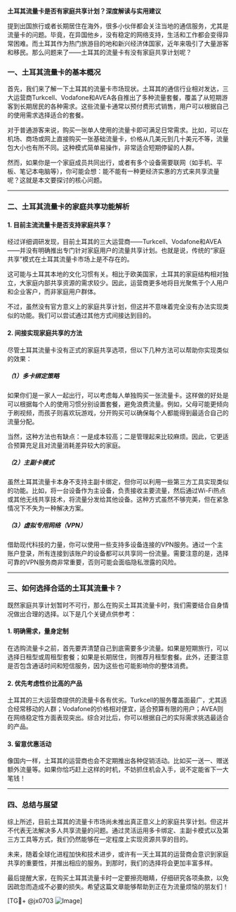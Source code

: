 **土耳其流量卡是否有家庭共享计划？深度解读与实用建议**

提到出国旅行或者长期居住在海外，很多小伙伴都会关注当地的通信服务，尤其是流量卡的问题。毕竟，在异国他乡，没有稳定的网络支持，生活和工作都会变得异常困难。而土耳其作为热门旅游目的地和新兴经济体国家，近年来吸引了大量游客和移民。那么问题来了——土耳其的流量卡有没有家庭共享计划呢？

### 一、土耳其流量卡的基本概况

首先，我们来了解一下土耳其的流量卡市场现状。土耳其的通信行业相对发达，三大运营商Turkcell、Vodafone和AVEA各自推出了多种流量套餐，覆盖了从短期游客到长期居民的各种需求。这些流量卡通常以预付费形式销售，用户可以根据自己的使用需求选择适合的套餐。

对于普通游客来说，购买一张单人使用的流量卡即可满足日常需求。比如，可以在机场、商场或网上直接购买一张基础流量卡，价格从几美元到几十美元不等，流量包大小也有所不同。这种模式简单易操作，非常适合短期停留的人群。

然而，如果你是一个家庭成员共同出行，或者有多个设备需要联网（如手机、平板、笔记本电脑等），你可能会想：能不能有一种更经济实惠的方式来共享流量呢？这就是本文要探讨的核心问题。

---

### 二、土耳其流量卡的家庭共享功能解析

#### 1. **目前主流流量卡是否支持家庭共享？**
经过详细调研发现，目前土耳其的三大运营商——Turkcell、Vodafone和AVEA——并没有明确推出专门针对家庭用户的流量共享计划。也就是说，传统的“家庭共享”模式在土耳其流量卡市场上是不存在的。

这可能与土耳其本地的文化习惯有关。相比于欧美国家，土耳其的家庭结构相对独立，大家庭内部共享资源的需求较少。因此，运营商更多地将目光聚焦于个人用户和企业客户，而非家庭用户群体。

不过，虽然没有官方意义上的家庭共享计划，但这并不意味着完全没有办法实现类似的功能。我们可以尝试通过其他方式间接达到目的。

#### 2. **间接实现家庭共享的方法**
尽管土耳其流量卡没有正式的家庭共享选项，但以下几种方法可以帮助你实现类似的效果：

##### （1）多卡绑定策略
如果你们是一家人一起出行，可以考虑每人单独购买一张流量卡。这样做的好处是可以根据每个人的使用习惯分别设置套餐，避免浪费流量。例如，父母可能更倾向于刷视频，而孩子则喜欢玩游戏，分开购买可以确保每个人都能得到最适合自己的流量分配。

当然，这种方法也有缺点：一是成本较高；二是管理起来比较麻烦。因此，它更适合预算充足且对流量消耗差异较大的家庭。

##### （2）主副卡模式
虽然土耳其流量卡本身不支持主副卡绑定，但你可以利用一些第三方工具实现类似的功能。比如，将一台设备作为主设备，负责接收主要流量，然后通过Wi-Fi热点或其他无线共享技术，将流量分发给其他设备。这种方式虽然不够完美，但在紧急情况下不失为一种解决方案。

##### （3）虚拟专用网络（VPN）
借助现代科技的力量，你可以使用一些支持多设备连接的VPN服务。通过一个主账户登录，所有连接到该账户的设备都可以共享同一份流量。需要注意的是，选择可靠的VPN服务商非常重要，否则可能会面临隐私泄露的风险。

---

### 三、如何选择合适的土耳其流量卡？

既然家庭共享计划暂时不可行，那么在购买土耳其流量卡时，我们需要结合自身情况做出合理的选择。以下是几个关键点供参考：

#### 1. **明确需求，量身定制**
在选购流量卡之前，首先要弄清楚自己到底需要多少流量。如果是短期旅行，可以选择日租型或周租型套餐；如果是长期居住，则推荐月租型套餐。此外，还要注意是否包含通话时间和短信服务，因为这些也可能影响你的整体消费。

#### 2. **优先考虑性价比高的产品**
土耳其的三大运营商提供的流量卡各有优劣。Turkcell的服务覆盖面最广，尤其适合经常移动的人群；Vodafone的价格相对便宜，适合预算有限的用户；AVEA则在网络稳定性方面表现突出。综合对比后，你可以根据自己的实际需求挑选最适合的产品。

#### 3. **留意优惠活动**
像国内一样，土耳其的运营商也会不定期推出各种促销活动。比如买一送一、赠送额外流量等。如果你恰巧赶上这样的时机，不妨抓住机会入手，说不定能省下一大笔钱！

---

### 四、总结与展望

综上所述，目前土耳其的流量卡市场尚未推出真正意义上的家庭共享计划。但这并不代表无法解决多人共享流量的问题。通过灵活运用多卡绑定、主副卡模式以及第三方工具等方式，我们仍然能够在一定程度上实现资源共享的目的。

未来，随着全球化进程加快和技术进步，或许有一天土耳其的运营商会意识到家庭共享的重要性，并推出相应的服务。到那时，我们的选择将会更加丰富多样。

最后提醒大家，在购买土耳其流量卡时一定要擦亮眼睛，仔细研究各项条款，以免因疏忽而造成不必要的损失。希望这篇文章能够帮助到正在为流量烦恼的朋友们！

[TG💪+ @jx0703 ![Image](https://github.com/user-attachments/assets/dbca1d08-cadb-493c-b0ec-ad6f7a83f270)]